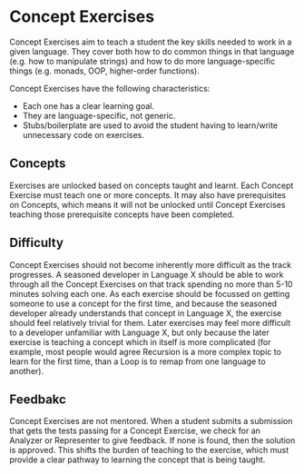 # Concept Exercises

Concept Exercises aim to teach a student the key skills needed to work in a given language. They cover both how to do common things in that language (e.g. how to manipulate strings) and how to do more language-specific things (e.g. monads, OOP, higher-order functions).

Concept Exercises have the following characteristics:

- Each one has a clear learning goal.
- They are language-specific, not generic.
- Stubs/boilerplate are used to avoid the student having to learn/write unnecessary code on exercises.

## Concepts
Exercises are unlocked based on concepts taught and learnt. 
Each Concept Exercise must teach one or more concepts. 
It may also have prerequisites on Concepts, which means it will not be unlocked until Concept Exercises teaching those prerequisite concepts have been completed.

## Difficulty
Concept Exercises should not become inherently more difficult as the track progresses. 
A seasoned developer in Language X should be able to work through all the Concept Exercises on that track spending no more than 5-10 minutes solving each one. 
As each exercise should be focussed on getting someone to use a concept for the first time, and because the seasoned developer already understands that concept in Language X, the exercise should feel relatively trivial for them. 
Later exercises may feel more difficult to a developer unfamiliar with Language X, but only because the later exercise is teaching a concept which in itself is more complicated (for example, most people would agree Recursion is a more complex topic to learn for the first time, than a Loop is to remap from one language to another).

## Feedbakc
Concept Exercises are not mentored. 
When a student submits a submission that gets the tests passing for a Concept Exercise, we check for an Analyzer or Representer to give feedback. 
If none is found, then the solution is approved. 
This shifts the burden of teaching to the exercise, which must provide a clear pathway to learning the concept that is being taught.
